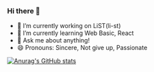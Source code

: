 ### Hi there 👋

- 🔭 I’m currently working on LiST(li-st)
- 🌱 I’m currently learning Web Basic, React
- 💬 Ask me about anything!
- 😄 Pronouns: Sincere, Not give up, Passionate

[![Anurag's GitHub stats](https://github-readme-stats.vercel.app/api?username=JangHyuckYun&show_icons=true&theme=tokyonight)](https://github.com/anuraghazra/github-readme-stats)

<!--
**JangHyuckYun/JangHyuckYun** is a ✨ _special_ ✨ repository because its `README.md` (this file) appears on your GitHub profile.

Here are some ideas to get you started:

- 🔭 I’m currently working on LiST(li-st)
- 🌱 I’m currently learning Web Basic, React
- 👯 I’m looking to collaborate on ...
- 🤔 I’m looking for help with ...
- 💬 Ask me about ...
- 📫 How to reach me: ...
- 😄 Pronouns: Sincere, Not give up, Passionate
- ⚡ Fun fact: ...
-->
